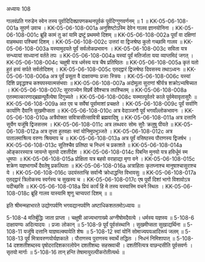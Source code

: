 अध्यायः 108

गालवंप्रति गरुडेन स्वेन तस्य पूर्वादिदिक्प्रापणकथनपूर्वकं पूर्वदिग्गुणवर्णनम् ॥ 1 ॥
KK-05-06-108-001a	सुपर्ण उवाच ।
KK-05-06-108-001a	अनुशिष्टोऽस्मि देवेन गालव ज्ञानयोनिना ।
KK-05-06-108-001c	ब्रूहि कामं तु कां यामि द्रष्टुं प्रथममो दिशम् ॥
KK-05-06-108-002a	पूर्वां वा दक्षिणां वाहमथवा पश्चिमां दिशम् ।
KK-05-06-108-002c	उत्तरां वा द्विजश्रेष्ठ कुतो गच्छामि गालव ॥
KK-05-06-108-003a	यस्यामुदयते पूर्वं सर्वलोकप्रभावनः ।
KK-05-06-108-003c	सविता यत्र सन्ध्यायां साध्यानां वर्तते तपः ॥
KK-05-06-108-004a	यस्यां पूर्वं मतिर्जाता यया व्याप्तमिदं जगत् ।
KK-05-06-108-004c	चक्षुषी यत्र धर्मस्य यत्र चैष प्रतिष्ठितः ॥
KK-05-06-108-005a	कृतं यतो हुतं हव्यं सर्पते सर्वतोदिशम् ।
KK-05-06-108-005c	एतद्द्वारं द्विजश्रेष्ठ दिवसस्य तथाऽध्वनः ॥
KK-05-06-108-006a	अत्र पूर्वं प्रसूता वै दाक्षायण्यः प्रजाः स्त्रियः ।
KK-05-06-108-006c	यस्यां दिशि प्रवृद्धाश्च कश्यपस्यात्मसंभवाः ॥
KK-05-06-108-007a	अदोमूला सुराणां श्रीर्यत्र शक्रोऽभ्यषिच्यत ।
KK-05-06-108-007c	सुरराज्येन विप्रर्षे देवैश्चात्र तपश्चितम् ॥
KK-05-06-108-008a	एतस्मात्कारणाद्ब्रह्मन्पूर्वेत्येषा दिगुच्यते ।
KK-05-06-108-008c	यस्मात्पूर्वतरे काले पूर्वमेवावृतासुरैः ॥
KK-05-06-108-009a	अत एव च सर्वेषां पूर्वामाशां प्रचक्षते ।
KK-05-06-108-009c	पूर्वं सर्वाणि कार्याणि दैवानि सुखमीप्सता ॥
KK-05-06-108-010c	अत्र वेदाञ्जगौ पूर्वं भगवाँल्लोकभावनः ।
KK-05-06-108-010a	अत्रैवोक्ता सवित्रासीत्सावित्री ब्रह्मवादिषु ॥
KK-05-06-108-011a	अत्र दत्तानि सूर्येण यजूंषि द्विजसत्तम ।
KK-05-06-108-011c	अत्र लब्धवरः सोमः सुरैः क्रतुषु पीयते ॥
KK-05-06-108-012a	अत्र तृप्ता हुतवहाः स्वां योनिमुपभुञ्जते ।
KK-05-06-108-012c	अत्र पातालमाश्रित्य वरुणः श्रियमाप च ॥
KK-05-06-108-013a	अत्र पूर्वं वसिष्ठस्य पौराणस्य द्विजर्षभ ।
KK-05-06-108-013c	सूतिश्चैव प्रतिष्ठा च निधनं च प्रकाशते ॥
KK-05-06-108-014a	ओङ्कारस्यात्र जायन्ते सृतयो दशतीर्दश ।
KK-05-06-108-014c	पिबन्ति मुनयो यत्र हविर्धूमं स्म धूमपाः ॥
KK-05-06-108-015a	प्रोक्षिता यत्र बहवो वराहाद्या मृगा वने ।
KK-05-06-108-015c	शक्रेण यज्ञभागार्थे दैवतेषु प्रकल्पिताः ॥
KK-05-06-108-016a	अत्राहिताः कृतघ्नाश्च मानुषाश्चासुराश्च ये ।
KK-05-06-108-016c	उदयंस्तान्हि सर्वान्वै क्रोधाद्धन्ति विभावसुः ॥
KK-05-06-108-017a	एतद्द्वारं त्रिलोकस्य स्वर्गस्य च सुखस्य च ।
KK-05-06-108-017c	एष पूर्वो दिशां भागो विशावोऽत्र यदीच्छसि ॥
KK-05-06-108-018a	प्रियं कार्यं हि मे तस्य यस्यास्मि वचने स्थितः ।
KK-05-06-108-018c	ब्रूहि गालव यास्यामि शृणु चाप्यपरां दिशम् ॥ ॥

इति श्रीमन्महाभारते उद्योगपर्वणि भगवद्यानपर्वणि अष्टाधिकशततमोऽध्यायः ॥

5-108-4 मतिर्बुद्धिः जाता प्राप्ता । चक्षुषी आज्यभागाख्ये अग्नीषोमदैवत्ये । धर्मस्य यज्ञस्य ॥ 5-108-6 दाक्षायण्यः अदित्यादयः । प्रजाः लोकान् ॥ 5-108-9 पूर्वं पूर्वसंस्थानि । सुखमीप्सता सुखाद्यर्थिना ॥ 5-108-11 यजूंषि दत्तानि याज्ञवल्क्यायेति शेषः ॥ 5-108-12 स्वां योनिं सोमाज्यपयआदिरूपं जलम् ॥ 5-108-13 पूर्वं मित्रावरुणयोर्यज्ञकाले । पौराणस्य पुराणस्य स्वार्थे तद्धितः । निधनं निमिशापात् ॥ 5-108-14 दशशतीशब्दस्य पृषोदरादिशकारलोपेन दशतीशब्दः सहस्रवाची । दशतीरित्यत्र वाछन्दसीति पूर्वसवर्णः । सृतयो मार्गाः ॥ 5-108-16 तान् हन्ति तेषामायुरल्पीकरोतीत्यर्थः ॥
